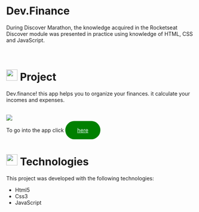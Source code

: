 # <strong>Dev.Finance</strong>

<p>During Discover Marathon, the knowledge acquired in the Rocketseat Discover module was presented in practice using knowledge of HTML, CSS and JavaScript.</p>
<br>

# <img class="emoji" alt="computer" height="30" width="30" src="https://github.githubassets.com/images/icons/emoji/unicode/1f4bb.png"> Project

<p>Dev.finance! this app helps you to organize your finances. it calculate your incomes and expenses.</p>
<br>
<img src="./assets/Readme.gif" style="max-width:900px;">
<br>

   <br>
   <div style="width: 100vw;">
   <span>To go into the app click</span>
    <a href="https://wesleyfinance.netlify.app/"
    style="background-color: green; padding: 1rem 2rem; color:azure; border-radius: 5rem; text-align: center; align-items: center;">here</a>
   </div>
    <br>

# <img class="emoji" alt="rocket" height="30" width="30" src="https://github.githubassets.com/images/icons/emoji/unicode/1f680.png"> Technologies <br>
<p>This project was developed with the following technologies:</p>

- Html5 
- Css3
- JavaScript

